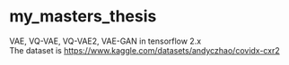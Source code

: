 # my_masters_thesis
VAE, VQ-VAE, VQ-VAE2, VAE-GAN in tensorflow 2.x  
The dataset is https://www.kaggle.com/datasets/andyczhao/covidx-cxr2
